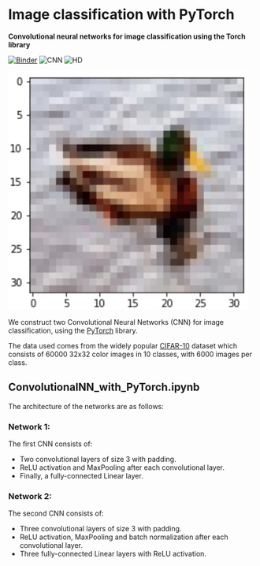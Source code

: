 # Image classification with PyTorch

__Convolutional neural networks for image classification using the Torch library__

[![Binder](https://mybinder.org/badge_logo.svg)](https://mybinder.org/v2/gh/hectoramirez/ImageClassification_pytorch/master?filepath=ConvolutionalNN_with_PyTorch.ipynb)
![CNN](https://img.shields.io/badge/CNN-Image%20Classification-informational)
![HD](https://img.shields.io/badge/-PyTorch-important)

![Image](image.jpg)

We construct two Convolutional Neural Networks (CNN) for image classification, using the [PyTorch](https://pytorch.org) library.

The data used comes from the widely popular [CIFAR-10](http://www.cs.toronto.edu/~kriz/cifar.html) dataset which consists of 60000 32x32 color images in 10 classes, with 6000 images per class.

## ConvolutionalNN_with_PyTorch.ipynb

The architecture of the networks are as follows:

### Network 1:

The first CNN consists of: 
* Two convolutional layers of size 3 with padding.
* ReLU activation and MaxPooling after each convolutional layer.
* Finally, a fully-connected Linear layer.

### Network 2:

The second CNN consists of: 
* Three convolutional layers of size 3 with padding.
* ReLU activation, MaxPooling and batch normalization after each convolutional layer.
* Three fully-connected Linear layers with ReLU activation. 
